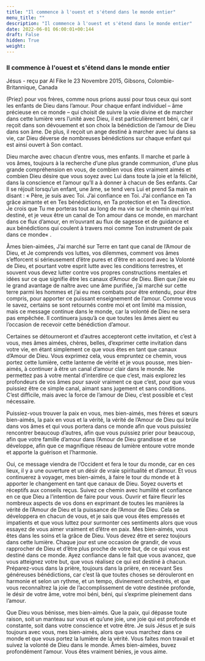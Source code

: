 ```yaml
---
title: "Il commence à l'ouest et s'étend dans le monde entier"
menu_title: ""
description: "Il commence à l'ouest et s'étend dans le monde entier"
date: 2022-06-01 06:00:01+00:144
draft: False
hidden: True
weight:
---
```

### Il commence à l'ouest et s'étend dans le monde entier

Jésus - reçu par Al Fike le 23 Novembre 2015, Gibsons, Colombie-Britannique, Canada

(Priez) pour vos frères, comme nous prions aussi pour tous ceux qui sont les enfants de Dieu dans l’amour. Pour chaque enfant individuel – âme précieuse en ce monde – qui choisit de suivre la voie divine et de marcher dans cette lumière vers l’unité avec Dieu, il est particulièrement béni, car il reçoit dans son dévouement et son choix la bénédiction de l’amour de Dieu dans son âme. De plus, il reçoit un ange destiné à marcher avec lui dans sa vie, car Dieu déverse de nombreuses bénédictions sur chaque enfant qui est ainsi ouvert à Son contact.

Dieu marche avec chacun d’entre vous, mes enfants. Il marche et parle à vos âmes, toujours à la recherche d’une plus grande communion, d’une plus grande compréhension en vous, de combien vous êtes vraiment aimés et combien Dieu désire que vous soyez avec Lui dans toute la joie et la félicité, dans la conscience et l’amour qu’Il a à donner à chacun de Ses enfants. Car Il se réjouit lorsqu’un enfant, une âme, se tend vers Lui et prend Sa main en disant : « Père, je suis avec Toi. J’ai confiance en Toi. J’ai confiance en Ta grâce aimante et en Tes bénédictions, en Ta protection et en Ta direction. Je crois que Tu me porteras tout au long de ma vie sur le chemin qui m’est destiné, et je veux être un canal de Ton amour dans ce monde, en marchant dans ce flux d’amour, en m’ouvrant au flux de sagesse et de guidance et aux bénédictions qui coulent à travers moi comme Ton instrument de paix dans ce monde« .

Âmes bien-aimées, J’ai marché sur Terre en tant que canal de l’Amour de Dieu, et Je comprends vos luttes, vos dilemmes, comment vos âmes s’efforcent si sérieusement d’être pures et d’être en accord avec la Volonté de Dieu, et pourtant votre esprit lutte avec les conditions terrestres, et souvent vous devez lutter contre vos propres constructions mentales et idées sur ce que signifie être les canaux d’Amour de Dieu. Bien que j’aie eu le grand avantage de naître avec une âme purifiée, j’ai marché sur cette terre parmi les hommes et j’ai eu mes combats pour être entendu, pour être compris, pour apporter ce puissant enseignement de l’amour. Comme vous le savez, certains se sont retournés contre moi et ont limité ma mission, mais ce message continue dans le monde, car la volonté de Dieu ne sera pas empêchée. Il continuera jusqu’à ce que toutes les âmes aient eu l’occasion de recevoir cette bénédiction d’amour.

Certaines se détourneront et d’autres accepteront cette invitation, et c’est à vous, mes âmes aimées, chères, belles, d’exprimer cette invitation dans votre vie, en étant simplement ce que vous êtes en tant que canaux d’Amour de Dieu. Vous exprimez cela, vous empruntez ce chemin, vous portez cette lumière, cette lanterne de vérité et je vous pousse, mes bien-aimés, à continuer à être un canal d’amour clair dans le monde. Ne permettez pas à votre mental d’interdire ce que c’est, mais explorez les profondeurs de vos âmes pour savoir vraiment ce que c’est, pour que vous puissiez être ce simple canal, aimant sans jugement et sans conditions. C’est difficile, mais avec la force de l’amour de Dieu, c’est possible et c’est nécessaire.

Puissiez-vous trouver la paix en vous, mes bien-aimés, mes frères et sœurs bien-aimés, la paix en vous et la vérité, la vérité de l’Amour de Dieu qui brûle dans vos âmes et qui vous portera dans ce monde afin que vous puissiez rencontrer beaucoup d’autres, afin que vous puissiez prier pour beaucoup, afin que votre famille d’amour dans l’Amour de Dieu grandisse et se développe, afin que ce magnifique réseau de lumière entoure votre monde et apporte la guérison et l’harmonie.

Oui, ce message viendra de l’Occident et fera le tour du monde, car en ces lieux, il y a une ouverture et un désir de vraie spiritualité et d’amour. Et vous continuerez à voyager, mes bien-aimés, à faire le tour du monde et à apporter le changement en tant que canaux de Dieu. Soyez ouverts et réceptifs aux conseils reçus. Suivez ce chemin avec humilité et confiance en ce que Dieu a l’intention de faire pour vous. Ouvrir et faire fleurir les nombreux aspects de vos dons en exprimant de toutes les manières la vérité de l’Amour de Dieu et la puissance de l’Amour de Dieu. Cela se développera en chacun de vous, et je sais que vous êtes empressés et impatients et que vous luttez pour surmonter ces sentiments alors que vous essayez de vous aimer vraiment et d’être en paix. Mes bien-aimés, vous êtes dans les soins et la grâce de Dieu. Vous devez être et serez toujours dans cette lumière. Chaque jour est une occasion de grandir, de vous rapprocher de Dieu et d’être plus proche de votre but, de ce qui vous est destiné dans ce monde. Ayez confiance dans le fait que vous avancez, que vous atteignez votre but, que vous réalisez ce qui est destiné à chacun. Préparez-vous dans la prière, toujours dans la prière, en recevant Ses généreuses bénédictions, car c’est là que toutes choses se dérouleront en harmonie et selon un rythme, et un tempo, divinement orchestrés, et que vous reconnaîtrez la joie de l’accomplissement de votre destinée profonde, le désir de votre âme, votre moi béni, béni, qui s’exprime pleinement dans l’amour.

Que Dieu vous bénisse, mes bien-aimés. Que la paix, qui dépasse toute raison, soit un manteau sur vous et qu’une joie, une joie qui est profonde et constante, soit dans votre conscience et votre être. Je suis Jésus et je suis toujours avec vous, mes bien-aimés, alors que vous marchez dans ce monde et que vous portez la lumière de la vérité. Vous faites mon travail et suivez la volonté de Dieu dans le monde. Âmes bien-aimées, buvez profondément l’amour. Vous êtes vraiment bénies, je vous aime.



